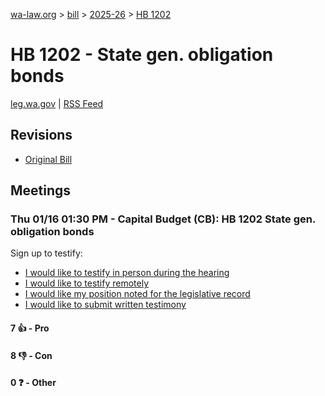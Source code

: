 [wa-law.org](/) > [bill](/bill/) > [2025-26](/bill/2025-26/) > [HB 1202](/bill/2025-26/hb/1202/)

# HB 1202 - State gen. obligation bonds
[leg.wa.gov](https://app.leg.wa.gov/billsummary?BillNumber=1202&Year=2025&Initiative=false) | [RSS Feed](./rss.xml)

## Revisions
* [Original Bill](1/)

## Meetings
### Thu 01/16 01:30 PM - Capital Budget (CB): HB 1202 State gen. obligation bonds
Sign up to testify:
* [I would like to testify in person during the hearing](https://app.leg.wa.gov/csi/Testifier/Add?chamber=House&mId=32423&aId=161359&caId=24622&tId=1)
* [I would like to testify remotely](https://app.leg.wa.gov/csi/Testifier/Add?chamber=House&mId=32423&aId=161359&caId=24622&tId=2)
* [I would like my position noted for the legislative record](https://app.leg.wa.gov/csi/Testifier/Add?chamber=House&mId=32423&aId=161359&caId=24622&tId=3)
* [I would like to submit written testimony](https://app.leg.wa.gov/csi/Testifier/Add?chamber=House&mId=32423&aId=161359&caId=24622&tId=4)

#### 7 👍 - Pro

#### 8 👎 - Con

#### 0 ❓ - Other
